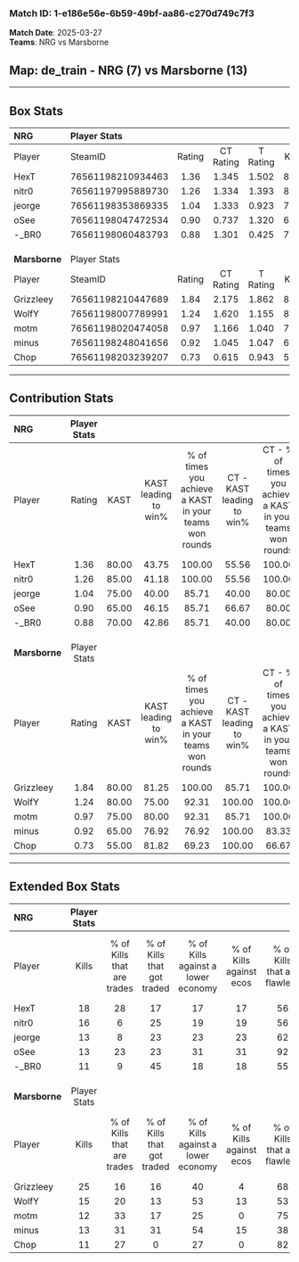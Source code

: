 ### Match ID: 1-e186e56e-6b59-49bf-aa86-c270d749c7f3  
**Match Date**: 2025-03-27  
**Teams**: NRG vs Marsborne  

## **Map**: de_train - NRG (7) vs Marsborne (13)  
---  

## Box Stats  

| **NRG**       | Player Stats      |        |           |          |       |       |       |         |        |      |     |
| :- | :- | :-: | :-: | :-: | :-: | :-: | :-: | :-: | :-: | :-: | :-: |
| Player        | SteamID           | Rating | CT Rating | T Rating | KAST  |  ADR  | Kills | Assists | Deaths | K/D  | HS% |
| HexT          | 76561198210934463 |  1.36  |   1.345   |  1.502   | 80.00 | 91.4  |  18   |    4    |   14   | 1.29 | 61  |
| nitr0         | 76561197995889730 |  1.26  |   1.334   |  1.393   | 85.00 | 83.5  |  16   |    4    |   15   | 1.07 | 56  |
| jeorge        | 76561198353869335 |  1.04  |   1.333   |  0.923   | 75.00 | 75.7  |  13   |    6    |   15   | 0.87 | 53  |
| oSee          | 76561198047472534 |  0.90  |   0.737   |  1.320   | 65.00 | 68.7  |  13   |    2    |   16   | 0.81 | 23  |
| -_BR0         | 76561198060483793 |  0.88  |   1.301   |  0.425   | 70.00 | 73.5  |  11   |    5    |   16   | 0.69 | 72  |
|               |                   |        |           |          |       |       |       |         |        |      |     |
|               |                   |        |           |          |       |       |       |         |        |      |     |
|               |                   |        |           |          |       |       |       |         |        |      |     |
| **Marsborne** | Player Stats      |        |           |          |       |       |       |         |        |      |     |
| Player        | SteamID           | Rating | CT Rating | T Rating | KAST  |  ADR  | Kills | Assists | Deaths | K/D  | HS% |
| Grizzleey     | 76561198210447689 |  1.84  |   2.175   |  1.862   | 80.00 | 132.4 |  25   |    7    |   13   | 1.92 | 72  |
| WolfY         | 76561198007789991 |  1.24  |   1.620   |  1.155   | 80.00 | 79.0  |  15   |    9    |   13   | 1.15 | 33  |
| motm          | 76561198020474058 |  0.97  |   1.166   |  1.040   | 75.00 | 58.8  |  12   |    5    |   14   | 0.86 | 41  |
| minus         | 76561198248041656 |  0.92  |   1.045   |  1.047   | 65.00 | 75.7  |  13   |    2    |   16   | 0.81 | 23  |
| Chop          | 76561198203239207 |  0.73  |   0.615   |  0.943   | 55.00 | 52.9  |  11   |    4    |   15   | 0.73 | 81  |
---  

## Contribution Stats  

| **NRG**       | Player Stats |       |                      |                                                        |                           |                                                             |                          |                                                            |
| :- | :-: | :-: | :-: | :-: | :-: | :-: | :-: | :-: |
| Player        |    Rating    | KAST  | KAST leading to win% | % of times you achieve a KAST in your teams won rounds | CT - KAST leading to win% | CT - % of times you achieve a KAST in your teams won rounds | T - KAST leading to win% | T - % of times you achieve a KAST in your teams won rounds |
| HexT          |     1.36     | 80.00 |        43.75         |                         100.00                         |           55.56           |                           100.00                            |          28.57           |                           100.00                           |
| nitr0         |     1.26     | 85.00 |        41.18         |                         100.00                         |           55.56           |                           100.00                            |          25.00           |                           100.00                           |
| jeorge        |     1.04     | 75.00 |        40.00         |                         85.71                          |           40.00           |                            80.00                            |          40.00           |                           100.00                           |
| oSee          |     0.90     | 65.00 |        46.15         |                         85.71                          |           66.67           |                            80.00                            |          28.57           |                           100.00                           |
| -_BR0         |     0.88     | 70.00 |        42.86         |                         85.71                          |           40.00           |                            80.00                            |          50.00           |                           100.00                           |
|               |              |       |                      |                                                        |                           |                                                             |                          |                                                            |
|               |              |       |                      |                                                        |                           |                                                             |                          |                                                            |
|               |              |       |                      |                                                        |                           |                                                             |                          |                                                            |
| **Marsborne** | Player Stats |       |                      |                                                        |                           |                                                             |                          |                                                            |
| Player        |    Rating    | KAST  | KAST leading to win% | % of times you achieve a KAST in your teams won rounds | CT - KAST leading to win% | CT - % of times you achieve a KAST in your teams won rounds | T - KAST leading to win% | T - % of times you achieve a KAST in your teams won rounds |
| Grizzleey     |     1.84     | 80.00 |        81.25         |                         100.00                         |           85.71           |                           100.00                            |          77.78           |                           100.00                           |
| WolfY         |     1.24     | 80.00 |        75.00         |                         92.31                          |          100.00           |                           100.00                            |          60.00           |                           85.71                            |
| motm          |     0.97     | 75.00 |        80.00         |                         92.31                          |           85.71           |                           100.00                            |          75.00           |                           85.71                            |
| minus         |     0.92     | 65.00 |        76.92         |                         76.92                          |          100.00           |                            83.33                            |          62.50           |                           71.43                            |
| Chop          |     0.73     | 55.00 |        81.82         |                         69.23                          |          100.00           |                            66.67                            |          71.43           |                           71.43                            |
---  

## Extended Box Stats  

| **NRG**       | Player Stats |                            |                            |                                    |                         |                              |                                 |        |                             |                                     |                          |                               |                            |
| :- | :-: | :-: | :-: | :-: | :-: | :-: | :-: | :-: | :-: | :-: | :-: | :-: | :-: |
| Player        |    Kills     | % of Kills that are trades | % of Kills that got traded | % of Kills against a lower economy | % of Kills against ecos | % of Kills that are flawless | % of Kills that are close duels | Deaths | % of Deaths that get traded | % of Deaths against a lower economy | % of Deaths against ecos | % of Deaths that are flawless | % of Deaths that are close |
| HexT          |      18      |             28             |             17             |                 17                 |           17            |              56              |               17                |   14   |              7              |                  0                  |            0             |              71               |             7              |
| nitr0         |      16      |             6              |             25             |                 19                 |           19            |              56              |                0                |   15   |             20              |                 13                  |            13            |              73               |             13             |
| jeorge        |      13      |             8              |             23             |                 23                 |           23            |              62              |               15                |   15   |             27              |                  7                  |            7             |              60               |             13             |
| oSee          |      13      |             23             |             23             |                 31                 |           31            |              92              |                0                |   16   |             13              |                  6                  |            6             |              56               |             19             |
| -_BR0         |      11      |             9              |             45             |                 18                 |           18            |              55              |                9                |   16   |             13              |                 13                  |            13            |              56               |             13             |
|               |              |                            |                            |                                    |                         |                              |                                 |        |                             |                                     |                          |                               |                            |
|               |              |                            |                            |                                    |                         |                              |                                 |        |                             |                                     |                          |                               |                            |
|               |              |                            |                            |                                    |                         |                              |                                 |        |                             |                                     |                          |                               |                            |
| **Marsborne** | Player Stats |                            |                            |                                    |                         |                              |                                 |        |                             |                                     |                          |                               |                            |
| Player        |    Kills     | % of Kills that are trades | % of Kills that got traded | % of Kills against a lower economy | % of Kills against ecos | % of Kills that are flawless | % of Kills that are close duels | Deaths | % of Deaths that get traded | % of Deaths against a lower economy | % of Deaths against ecos | % of Deaths that are flawless | % of Deaths that are close |
| Grizzleey     |      25      |             16             |             16             |                 40                 |            4            |              68              |               16                |   13   |             38              |                 23                  |            8             |              54               |             8              |
| WolfY         |      15      |             20             |             13             |                 53                 |           13            |              53              |                0                |   13   |             23              |                 23                  |            0             |              62               |             8              |
| motm          |      12      |             33             |             17             |                 25                 |            0            |              75              |               17                |   14   |             29              |                 21                  |            0             |              71               |             7              |
| minus         |      13      |             31             |             31             |                 54                 |           15            |              38              |               31                |   16   |             25              |                 25                  |            0             |              44               |             19             |
| Chop          |      11      |             27             |             0              |                 27                 |            0            |              82              |                0                |   15   |             13              |                 40                  |            0             |              87               |             0              |
